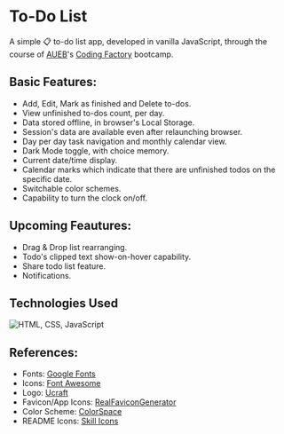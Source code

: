 # To-Do List
A simple :clipboard: to-do list app, developed in vanilla 
JavaScript, through the course of [AUEB](https://www.aueb.gr/en)'s [Coding 
Factory](https://codingfactory.aueb.gr) bootcamp.

## Basic Features:
- Add, Edit, Mark as finished and Delete to-dos.
- View unfinished to-dos count, per day.
- Data stored offline, in browser's Local Storage.
- Session's data are available even after relaunching browser.
- Day per day task navigation and monthly calendar view.
- Dark Mode toggle, with choice memory.
- Current date/time display.
- Calendar marks which indicate that there are unfinished todos on the specific date.
- Switchable color schemes.
- Capability to turn the clock on/off.

## Upcoming Feautures:
- Drag & Drop list rearranging.
- Todo's clipped text show-on-hover capability.
- Share todo list feature.
- Notifications.

## Technologies Used
![HTML, CSS, JavaScript](https://skillicons.dev/icons?i=html,css,js)

## References:
- Fonts:    [Google Fonts](https://fonts.google.com)
- Icons:    [Font Awesome](https://fontawesome.com)
- Logo: [Ucraft](https://www.ucraft.com/)
- Favicon/App Icons: [RealFaviconGenerator](https://realfavicongenerator.net/)
- Color Scheme: [ColorSpace](https://mycolor.space)
- README Icons: [Skill Icons](https://skillicons.dev)